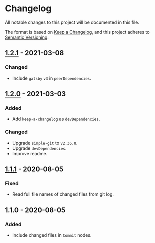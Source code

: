 # Changelog

All notable changes to this project will be documented in this file.

The format is based on [Keep a Changelog](https://keepachangelog.com/en/1.0.0/),
and this project adheres to [Semantic Versioning](https://semver.org/spec/v2.0.0.html).

## [1.2.1] - 2021-03-08
### Changed
- Include `gatsby` `v3` in `peerDependencies`.

## [1.2.0] - 2021-03-03
### Added
- Add `keep-a-changelog` as `devDependencies`.

### Changed
- Upgrade `simple-git` to `v2.36.0`.
- Upgrade `devDependencies`.
- Improve readme.

## [1.1.1] - 2020-08-05
### Fixed
- Read full file names of changed files from git log.

## 1.1.0 - 2020-08-05
### Added
- Include changed files in `Commit` nodes.

[1.2.1]: https://github.com/PMudra/gatsby-source-local-git/compare/v1.2.0...v1.2.1
[1.2.0]: https://github.com/PMudra/gatsby-source-local-git/compare/v1.1.1...v1.2.0
[1.1.1]: https://github.com/PMudra/gatsby-source-local-git/compare/v1.1.0...v1.1.1
